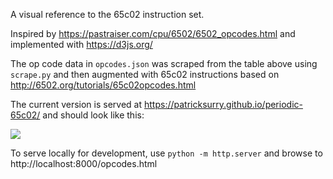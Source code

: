 A visual reference to the 65c02 instruction set.

Inspired by https://pastraiser.com/cpu/6502/6502_opcodes.html and implemented with https://d3js.org/

The op code data in `opcodes.json` was scraped from the table above
using `scrape.py` and then augmented with 65c02 instructions based on
http://6502.org/tutorials/65c02opcodes.html

The current version is served at https://patricksurry.github.io/periodic-65c02/ and should look like this:

[<img src="preview.png">](https://patricksurry.github.io/periodic-65c02/)

To serve locally for development,
use `python -m http.server` and browse to http://localhost:8000/opcodes.html
